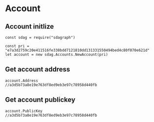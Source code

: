 # Account

## Account initlize

```
const sdag = require("sdagraph")

const pri = "e7a3d2759c20e411516fe338bdd7121810dd131331550494bed4c80f070e621d"
let account = new sdag.Accounts.NewAccount(pri)
```
## Get account address
```
account.Address
//a3d5b73a8e19e763df8ed9eb3e97c78958d440fb
```
## Get account publickey
```
account.PublicKey
//a3d5b73a8e19e763df8ed9eb3e97c78958d440fb
```
